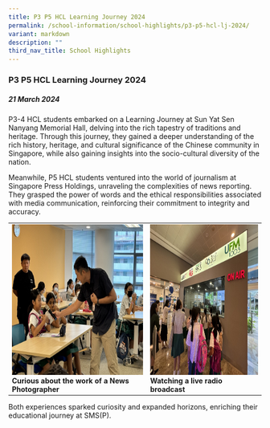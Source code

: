 ```yaml
---
title: P3 P5 HCL Learning Journey 2024
permalink: /school-information/school-highlights/p3-p5-hcl-lj-2024/
variant: markdown
description: ""
third_nav_title: School Highlights
---
```

### P3 P5 HCL Learning Journey 2024

##### 21 March 2024

P3-4 HCL students embarked on a Learning Journey at Sun Yat Sen Nanyang Memorial Hall, delving into the rich tapestry of traditions and heritage. Through this journey, they gained a deeper understanding of the rich history, heritage, and cultural significance of the Chinese community in Singapore, while also gaining insights into the socio-cultural diversity of the nation.

Meanwhile, P5 HCL students ventured into the world of journalism at Singapore Press Holdings, unraveling the complexities of news reporting. They grasped the power of words and the ethical responsibilities associated with media communication, reinforcing their commitment to integrity and accuracy.

<table>
<tbody><tr>
		<td><img alt="childday01" src="/images/P3%20P5%20HCL%20LJ%202024/Curious_about_the_work_of_a_News_Photographer.jpg" style="width:450px;height:300px;"><b>Curious about the work of a News Photographer</b></td>
		<td><img alt="childday02" src="/images/P3%20P5%20HCL%20LJ%202024/Watching_a_live_radio_broadcast.jpg" style="width:450px;height:300px;"><b>Watching a live radio broadcast</b></td>
</tr></tbody></table>

Both experiences sparked curiosity and expanded horizons, enriching their educational journey at SMS(P).


